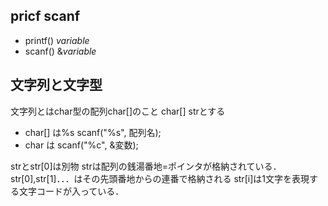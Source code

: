 ## pricf scanf
 - printf() *variable*
 - scanf() &*variable*

## 文字列と文字型
文字列とはchar型の配列char[]のこと
char[] strとする
 - char[] は%s scanf("%s", 配列名);
 - char    は scanf("%c", &変数);

strとstr[0]は別物
strは配列の銭湯番地=ポインタが格納されている．
str[0],str[1]．．．はその先頭番地からの連番で格納される
str[i]は1文字を表現する文字コードが入っている．
